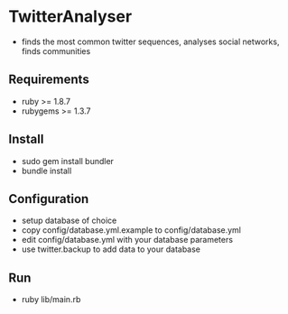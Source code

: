 # TwitterAnalyser

 * finds the most common twitter sequences, analyses social networks, finds communities

## Requirements

 * ruby >= 1.8.7
 * rubygems >= 1.3.7

## Install

 * sudo gem install bundler
 * bundle install

## Configuration

 * setup database of choice
 * copy config/database.yml.example to config/database.yml
 * edit config/database.yml with your database parameters
 * use twitter.backup to add data to your database

## Run

 * ruby lib/main.rb

